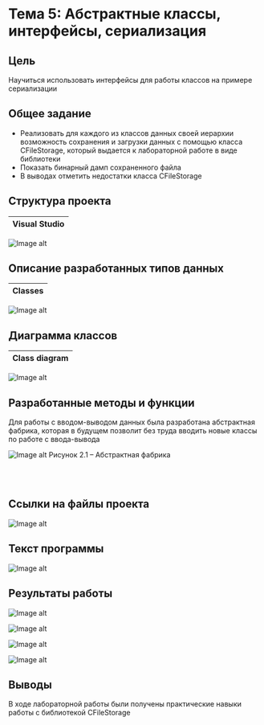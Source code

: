 # Тема 5: Абстрактные классы, интерфейсы, сериализация

## Цель
Научиться использовать интерфейсы для работы классов на примере сериализации

## Общее задание
- Реализовать для каждого из классов данных своей иерархии возможность сохранения и загрузки данных с помощью класса CFileStorage, который выдается к лабораторной работе в виде библиотеки
- Показать бинарный дамп сохраненного файла
- В выводах отметить недостатки класса CFileStorage

## Структура проекта
| Visual Studio |
| :-: |
![Image alt](https://raw.githubusercontent.com/kit25a/se-cpp/master/shazhko-artem/doc/shazhko05/source/Image01.png)


## Описание разработанных типов данных
| Classes |
| :-: |
![Image alt](https://raw.githubusercontent.com/kit25a/se-cpp/master/shazhko-artem/doc/shazhko05/source/Image002.png)


## Диаграмма классов
| Class diagram |
| :-: |
![Image alt](https://raw.githubusercontent.com/kit25a/se-cpp/master/shazhko-artem/doc/shazhko05/source/Image003.png)


## Разработанные методы и функции
Для работы с вводом-выводом данных была разработана абстрактная фабрика, которая в будущем позволит без труда вводить новые классы по работе с ввода-вывода

![Image alt](https://raw.githubusercontent.com/kit25a/se-cpp/master/shazhko-artem/doc/shazhko05/source/Image04.png)
Рисунок 2.1 – Абстрактная фабрика

<br><br>
## Ссылки на файлы проекта

![Image alt](https://raw.githubusercontent.com/kit25a/se-cpp/master/shazhko-artem/doc/shazhko05/source/Image05.png)


## Текст программы

![Image alt](https://raw.githubusercontent.com/kit25a/se-cpp/master/shazhko-artem/doc/shazhko05/source/Image06.png)

## Результаты работы
![Image alt](https://raw.githubusercontent.com/kit25a/se-cpp/master/shazhko-artem/doc/shazhko05/source/Image07.png)

![Image alt](https://raw.githubusercontent.com/kit25a/se-cpp/master/shazhko-artem/doc/shazhko05/source/Image08.png)

![Image alt](https://raw.githubusercontent.com/kit25a/se-cpp/master/shazhko-artem/doc/shazhko05/source/Image09.png)

![Image alt](https://raw.githubusercontent.com/kit25a/se-cpp/master/shazhko-artem/doc/shazhko05/source/Image10.png)

## Выводы
В ходе лабораторной работы были получены практические навыки работы с библиотекой CFileStorage